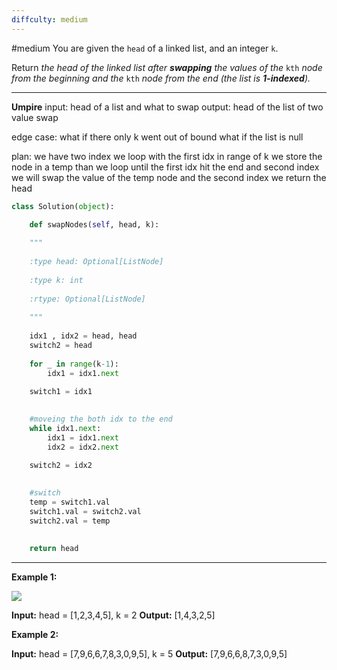 ```yaml
---
diffculty: medium
---
```

#medium 
You are given the `head` of a linked list, and an integer `k`.

Return _the head of the linked list after **swapping** the values of the_ `kth` _node from the beginning and the_ `kth` _node from the end (the list is **1-indexed**)._
****
**Umpire**
input: head of a list and what to swap
output: head of the list of two value swap

edge case:
	what if there only k went out of bound
	what if the list is null

plan:
	we have two index
	we loop with the first idx in range of k
		we store the node in a temp
	than we loop until the first idx hit the end and second index 
		we will swap the value of the temp node and the second index
	we return the head

```python
class Solution(object):

	def swapNodes(self, head, k):
	
	"""
	
	:type head: Optional[ListNode]
	
	:type k: int
	
	:rtype: Optional[ListNode]
	
	"""
	
	idx1 , idx2 = head, head
	switch2 = head
	
	for _ in range(k-1):
		idx1 = idx1.next
	
	switch1 = idx1

  
	#moveing the both idx to the end
	while idx1.next:
		idx1 = idx1.next
		idx2 = idx2.next

	switch2 = idx2
	
	  
	#switch
	temp = switch1.val
	switch1.val = switch2.val
	switch2.val = temp
	  
	
	return head
```


****
**Example 1:**

![](https://assets.leetcode.com/uploads/2020/09/21/linked1.jpg)

**Input:** head = [1,2,3,4,5], k = 2
**Output:** [1,4,3,2,5]

**Example 2:**

**Input:** head = [7,9,6,6,7,8,3,0,9,5], k = 5
**Output:** [7,9,6,6,8,7,3,0,9,5]